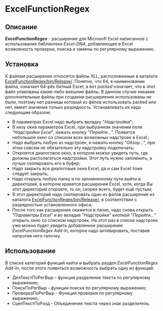 # ExcelFunctionRegex

## Описание
***ExcelFunctionRegex*** - расширение для Microsoft Excel написанное с использование библиотеки *Excel-DNA*, добавляющее в Excel возможность проверки, поиска и замены по регулярному выражению.

## Установка
К файлам расширения относятся файлы XLL, расположенные в каталоге [ExcelFunctionRegex/bin/Release/](ExcelFunctionRegex/bin/Release/). Понятно, что 64, в наименовании файла, означает 64-рёх битный Excel, а вот *packed* означает, что в этот файл упакованы какие-либо внешние файлы. В данном случае никакие дополнительные файлы при создании расшириения использованы не были, поэтому нет разницы который из фйлов использовать packed или нет, имеет значение только разрядность. 
Устанавливать их надо следующим образом:
- В параметрах Excel надо выбрать вкладку "*Надстройки*"; 
- В низу окна параметров Excel, при выбранном значении поля "*Надстройки Excel*", нажать кнопку "*Перейти...*". Появится небольшое окно со списком всех возможных надстроек в Excel.;
- Надо выбрать любую из надстроек, и нажать кнопку "*Обзор...*", при этом совсем не обязательно эту надстройку подключать;
- Откроется диалоговое окно, в котором можно увидеть путь, где должны располагаться надстройки. Этот путь нужно запомнить, а лучше скопировать его в буфер;
- Надо закрыть все диалоговые окна Excel, да и сам Excel тоже следует закрыть;
- Надо открыть любую папку и по запомненному пути выйти в директорий, в котором хранятся расширения Excel, хотя, когда Вы этот директорий откроете, то он, скорее всего, будет ещё пустым;
- В этот директорий надо скопировать один из фалов расширение из каталога [ExcelFunctionRegex/bin/Release/](ExcelFunctionRegex/bin/Release/), в соответствии с разрядностью установленного офиса;
- После того как расширение окажется в папке, надо снова открыть "*Параметры Excel*" и во вкладке "*Надстройки*" кнопкой "*Перейти...*" открыть окно со списком надстроек. На этот раз в списке надстроек уже можно будет увидеть добавленное расширение *ExcelFunctionRegex Add-In*, которое надо активировать, поставив напротив него галочку.

## Использование

В списке категорий функций найти и выбрать раздел *ExcelFunctionRegex Add-In*, после этого появиться возможность выбрать одну из функций:
- ДелТекстПоРегВыр - функция разделение текста по регулярному выражению;
- ПоискПоРегВыр - функция поиска по регулярному выражению;
- ПроверкаПоРегВыр - Функция проверки по регулярному выражению;
- СцепТекстПоРазд - Объединение текста через знак разделитель.

